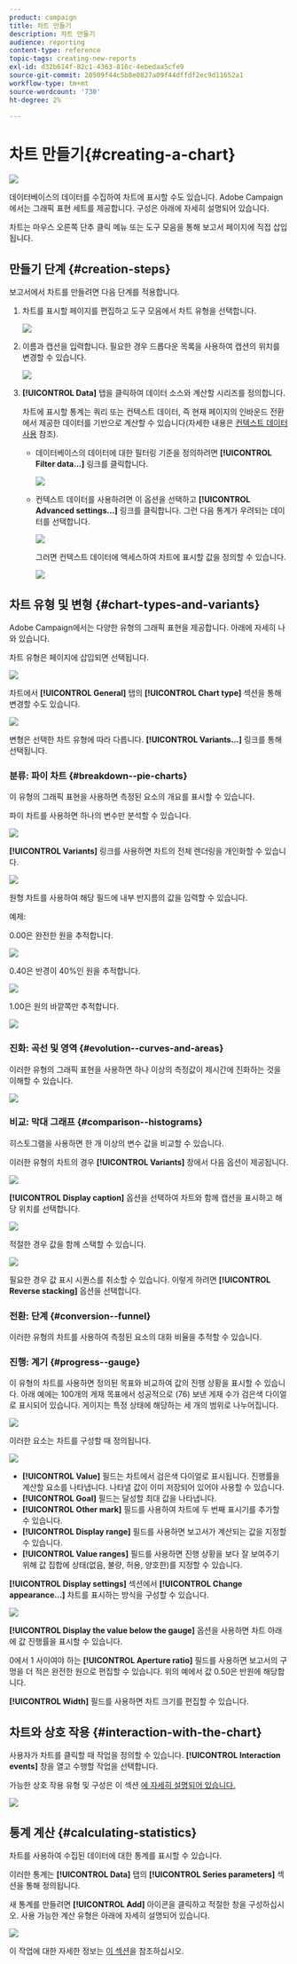 ```yaml
---
product: campaign
title: 차트 만들기
description: 차트 만들기
audience: reporting
content-type: reference
topic-tags: creating-new-reports
exl-id: d32b614f-82c1-4363-816c-4ebedaa5cfe9
source-git-commit: 20509f44c5b8e0827a09f44dffdf2ec9d11652a1
workflow-type: tm+mt
source-wordcount: '730'
ht-degree: 2%

---
```


# 차트 만들기{#creating-a-chart}

![](../../assets/common.svg)

데이터베이스의 데이터를 수집하여 차트에 표시할 수도 있습니다. Adobe Campaign에서는 그래픽 표현 세트를 제공합니다. 구성은 아래에 자세히 설명되어 있습니다.

차트는 마우스 오른쪽 단추 클릭 메뉴 또는 도구 모음을 통해 보고서 페이지에 직접 삽입됩니다.

## 만들기 단계 {#creation-steps}

보고서에서 차트를 만들려면 다음 단계를 적용합니다.

1. 차트를 표시할 페이지를 편집하고 도구 모음에서 차트 유형을 선택합니다.

   ![](assets/s_advuser_report_page_activity_04.png)

1. 이름과 캡션을 입력합니다. 필요한 경우 드롭다운 목록을 사용하여 캡션의 위치를 변경할 수 있습니다.

   ![](assets/s_ncs_advuser_report_wizard_018.png)

1. **[!UICONTROL Data]** 탭을 클릭하여 데이터 소스와 계산할 시리즈를 정의합니다.

   차트에 표시할 통계는 쿼리 또는 컨텍스트 데이터, 즉 현재 페이지의 인바운드 전환에서 제공한 데이터를 기반으로 계산할 수 있습니다(자세한 내용은 [컨텍스트 데이터 사용](../../reporting/using/using-the-context.md#using-context-data) 참조).

   * 데이터베이스의 데이터에 대한 필터링 기준을 정의하려면 **[!UICONTROL Filter data...]** 링크를 클릭합니다.

      ![](assets/reporting_graph_add_filter.png)

   * 컨텍스트 데이터를 사용하려면 이 옵션을 선택하고 **[!UICONTROL Advanced settings...]** 링크를 클릭합니다. 그런 다음 통계가 우려되는 데이터를 선택합니다.

      ![](assets/reporting_graph_from_context.png)

      그러면 컨텍스트 데이터에 액세스하여 차트에 표시할 값을 정의할 수 있습니다.

      ![](assets/reporting_graph_select-from_context.png)

## 차트 유형 및 변형 {#chart-types-and-variants}

Adobe Campaign에서는 다양한 유형의 그래픽 표현을 제공합니다. 아래에 자세히 나와 있습니다.

차트 유형은 페이지에 삽입되면 선택됩니다.

![](assets/s_advuser_report_page_activity_04.png)

차트에서 **[!UICONTROL General]** 탭의 **[!UICONTROL Chart type]** 섹션을 통해 변경할 수도 있습니다.

![](assets/reporting_change_graph_type.png)

변형은 선택한 차트 유형에 따라 다릅니다. **[!UICONTROL Variants...]** 링크를 통해 선택됩니다.

### 분류: 파이 차트 {#breakdown--pie-charts}

이 유형의 그래픽 표현을 사용하면 측정된 요소의 개요를 표시할 수 있습니다.

파이 차트를 사용하면 하나의 변수만 분석할 수 있습니다.

![](assets/reporting_graph_type_sector_1.png)

**[!UICONTROL Variants]** 링크를 사용하면 차트의 전체 렌더링을 개인화할 수 있습니다.

![](assets/reporting_graph_type_sector_2.png)

원형 차트를 사용하여 해당 필드에 내부 반지름의 값을 입력할 수 있습니다.

예제:

0.00은 완전한 원을 추적합니다.

![](assets/s_ncs_advuser_report_sector_exple1.png)

0.40은 반경이 40%인 원을 추적합니다.

![](assets/s_ncs_advuser_report_sector_exple2.png)

1.00은 원의 바깥쪽만 추적합니다.

![](assets/s_ncs_advuser_report_sector_exple3.png)

### 진화: 곡선 및 영역 {#evolution--curves-and-areas}

이러한 유형의 그래픽 표현을 사용하면 하나 이상의 측정값이 제시간에 진화하는 것을 이해할 수 있습니다.

![](assets/reporting_graph_type_curve.png)

### 비교: 막대 그래프 {#comparison--histograms}

히스토그램을 사용하면 한 개 이상의 변수 값을 비교할 수 있습니다.

이러한 유형의 차트의 경우 **[!UICONTROL Variants]** 창에서 다음 옵션이 제공됩니다.

![](assets/reporting_select_graph_var.png)

**[!UICONTROL Display caption]** 옵션을 선택하여 차트와 함께 캡션을 표시하고 해당 위치를 선택합니다.

![](assets/reporting_select_graph_legend.png)

적절한 경우 값을 함께 스택할 수 있습니다.

![](assets/reporting_graph_type_histo.png)

필요한 경우 값 표시 시퀀스를 취소할 수 있습니다. 이렇게 하려면 **[!UICONTROL Reverse stacking]** 옵션을 선택합니다.

### 전환: 단계 {#conversion--funnel}

이러한 유형의 차트를 사용하여 측정된 요소의 대화 비율을 추적할 수 있습니다.

### 진행: 계기 {#progress--gauge}

이 유형의 차트를 사용하면 정의된 목표와 비교하여 값의 진행 상황을 표시할 수 있습니다. 아래 예에는 100개의 게재 목표에서 성공적으로 (76) 보낸 게재 수가 검은색 다이얼 로 표시되어 있습니다. 게이지는 특정 상태에 해당하는 세 개의 범위로 나누어집니다.

![](assets/reporting_graph_type_gauge.png)

이러한 요소는 차트를 구성할 때 정의됩니다.

![](assets/reporting_graph_type_gauge1.png)

* **[!UICONTROL Value]** 필드는 차트에서 검은색 다이얼로 표시됩니다. 진행률을 계산할 요소를 나타냅니다. 나타낼 값이 이미 저장되어 있어야 사용할 수 있습니다.
* **[!UICONTROL Goal]** 필드는 달성할 최대 값을 나타냅니다.
* **[!UICONTROL Other mark]** 필드를 사용하여 차트에 두 번째 표시기를 추가할 수 있습니다.
* **[!UICONTROL Display range]** 필드를 사용하면 보고서가 계산되는 값을 지정할 수 있습니다.
* **[!UICONTROL Value ranges]** 필드를 사용하면 진행 상황을 보다 잘 보여주기 위해 값 집합에 상태(없음, 불량, 허용, 양호한)를 지정할 수 있습니다.

**[!UICONTROL Display settings]** 섹션에서 **[!UICONTROL Change appearance...]** 차트를 표시하는 방식을 구성할 수 있습니다.

![](assets/reporting_graph_type_gauge2.png)

**[!UICONTROL Display the value below the gauge]** 옵션을 사용하면 차트 아래에 값 진행률을 표시할 수 있습니다.

0에서 1 사이여야 하는 **[!UICONTROL Aperture ratio]** 필드를 사용하면 보고서의 구멍을 더 적은 완전한 원으로 편집할 수 있습니다. 위의 예에서 값 0.50은 반원에 해당합니다.

**[!UICONTROL Width]** 필드를 사용하면 차트 크기를 편집할 수 있습니다.

## 차트와 상호 작용 {#interaction-with-the-chart}

사용자가 차트를 클릭할 때 작업을 정의할 수 있습니다. **[!UICONTROL Interaction events]** 창을 열고 수행할 작업을 선택합니다.

가능한 상호 작용 유형 및 구성은 이 섹션 [에 자세히 설명되어 있습니다.](../../web/using/static-elements-in-a-web-form.md#inserting-html-content)

![](assets/s_ncs_advuser_report_wizard_017.png)

## 통계 계산 {#calculating-statistics}

차트를 사용하여 수집된 데이터에 대한 통계를 표시할 수 있습니다.

이러한 통계는 **[!UICONTROL Data]** 탭의 **[!UICONTROL Series parameters]** 섹션을 통해 정의됩니다.

새 통계를 만들려면 **[!UICONTROL Add]** 아이콘을 클릭하고 적절한 창을 구성하십시오. 사용 가능한 계산 유형은 아래에 자세히 설명되어 있습니다.

![](assets/reporting_add_statistics.png)

이 작업에 대한 자세한 정보는 [이 섹션](../../reporting/using/using-the-descriptive-analysis-wizard.md#statistics-calculation)을 참조하십시오.
